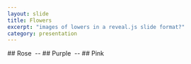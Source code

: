 ```yaml
---
layout: slide
title: Flowers
excerpt: "images of lowers in a reveal.js slide format?"
category: presentation
---
```

<section data-markdown>
	<script type="text/template">
		## Pictures of flowers
	</script>
</section>
<section data-markdown>
    ## Rose
    <img data-src="https://live.staticflickr.com/65535/49705644698_b047084b4f_b.jpg">
    --
    ## Purple
    <img data-src="https://live.staticflickr.com/3859/14422655820_79f3f610e2_b.jpg">
    --
    ## Pink
    <img data-src="https://live.staticflickr.com/65535/50172192597_79773567d1_b.jpg">
</section>
